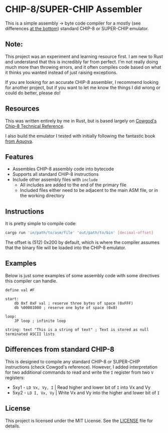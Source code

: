 # CHIP-8/SUPER-CHIP Assembler

This is a simple assembly -> byte code compiler for a mostly (see differences [at the bottom](#differences-from-standard-CHIP-8)) standard CHIP-8 or SUPER-CHIP emulator.

## **Note**:

This project was an experiment and learning resource first. I am new to Rust and understand that this is incredibly far from perfect. I'm not really doing much more than throwing errors, and it often compiles code based on what it thinks you wanted instead of just raising exceptions.

If you are looking for an accurate CHIP-8 assembler, I recommend looking for another project, but if you want to let me know the things I did wrong or could do better, please do!

## Resources

This was written entirely by me in Rust, but is based largely on [Cowgod's Chip-8 Technical Reference](http://devernay.free.fr/hacks/chip8/C8TECH10.HTM).

I also build the emulator I tested with initially following the fantastic book [from Aquova](https://github.com/aquova/chip8-book).

## Features

- Assembles CHIP-8 assembly code into bytecode
- Supports all standard CHIP-8 instructions
- Include other assembly files with `include`
  - All includes are added to the end of the primary file
  - Included files either need to be adjacent to the main ASM file, or in the working directory

## Instructions

It is pretty simple to compile code:

```sh
cargo run 'in/path/to/asm/file' 'out/path/to/bin' [decimal-offset]
```

The offset is (512) 0x200 by default, which is where the compiler assumes that the binary file will be loaded into the CHIP-8 emulator.

## Examples

Below is just some examples of some assembly code with some directives this compiler can handle.

```assembly
define val #F

start:
    db 0xf 0xF val ; reserve three bytes of space (0xFFF)
    db %00001000 ; reserve one byte of space (0x8)

loop:
    JP loop ; infinite loop

string: text "This is a string of text" ; Text is stored as null terminated ASCII lists
```

## Differences from standard CHIP-8

This is designed to compile any standard CHIP-8 or SUPER-CHIP instructions (check Cowgod's reference). However, I added interpretation for two additional commands to read and write the `I` register from two `V` registers:

- 5xy1 - `LD Vx, Vy, I` | Read higher and lower bit of `I` into Vx and Vy
- 5xy2 - `LD I, Vx, Vy` | Write Vx and Vy into the higher and lower bit of `I`

## License

This project is licensed under the MIT License. See the [LICENSE](LICENSE) file for details.
